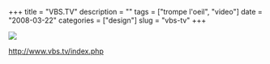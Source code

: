+++
title = "VBS.TV"
description = ""
tags = ["trompe l'oeil", "video"]
date = "2008-03-22"
categories = ["design"]
slug = "vbs-tv"
+++


 

  <div id="screens-thumbs" class="clearfix">
    <div class="txt-center" id="design-submission"><a href="http://www.vbs.tv/index.php"><img id='bluga-thumbnail-793' class='bluga-thumbnail large' src='//konigi.com/media/bluga/
wt47f2778b66421_0.jpg'/></a></div>  
  </div>   
<p><a href="http://www.vbs.tv/index.php">http://www.vbs.tv/index.php</a></p>




